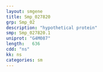 ```yaml
---
layout: smgene
title: Smp_027820
grp: Smp_02
description: "hypothetical protein"
smp: Smp_027820.1
uniprot: "G4M087"
length:   636
cdd: "ns"
kk: ns
categories: sm
---
```

